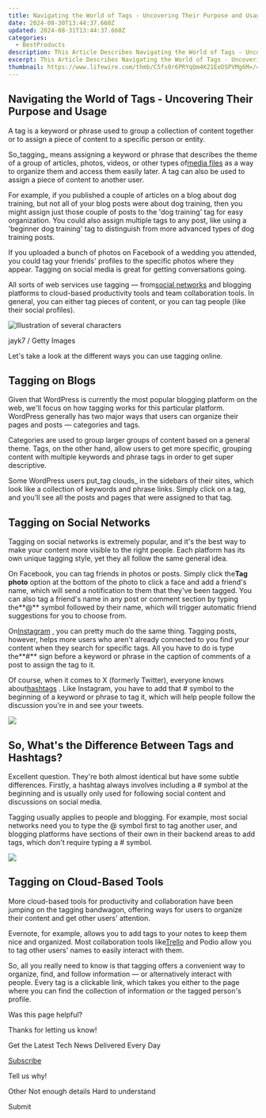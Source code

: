 ```yaml
---
title: Navigating the World of Tags - Uncovering Their Purpose and Usage
date: 2024-08-30T13:44:37.660Z
updated: 2024-08-31T13:44:37.660Z
categories:
  - BestProducts
description: This Article Describes Navigating the World of Tags - Uncovering Their Purpose and Usage
excerpt: This Article Describes Navigating the World of Tags - Uncovering Their Purpose and Usage
thumbnail: https://www.lifewire.com/thmb/C5fs0r6PRYqQm4K21EeDSPVMg6M=/400x300/filters:no_upscale():max_bytes(150000):strip_icc():format(webp)/GettyImages-1167680364-b87ba0c2ad964ac9bd4371c7007e178b.jpg
---
```


## Navigating the World of Tags - Uncovering Their Purpose and Usage
 A tag is a keyword or phrase used to group a collection of content together or to assign a piece of content to a specific person or entity.

 So_tagging_ means assigning a keyword or phrase that describes the theme of a group of articles, photos, videos, or other types of[media files](https://www.lifewire.com/what-are-digital-media-formats-1846786) as a way to organize them and access them easily later. A tag can also be used to assign a piece of content to another user.

 For example, if you published a couple of articles on a blog about dog training, but not all of your blog posts were about dog training, then you might assign just those couple of posts to the 'dog training' tag for easy organization. You could also assign multiple tags to any post, like using a 'beginner dog training' tag to distinguish from more advanced types of dog training posts.

 If you uploaded a bunch of photos on Facebook of a wedding you attended, you could tag your friends' profiles to the specific photos where they appear. Tagging on social media is great for getting conversations going.

 All sorts of web services use tagging — from[social networks](https://www.lifewire.com/top-social-networking-sites-people-are-using-3486554) and blogging platforms to cloud-based productivity tools and team collaboration tools. In general, you can either tag pieces of content, or you can tag people (like their social profiles).

![Illustration of several characters](https://www.lifewire.com/thmb/XgTRAzG24NSxID3Oa_Wt0t_q1qw=/1500x0/filters:no_upscale():max_bytes(150000):strip_icc():format(webp)/GettyImages-1167680364-b87ba0c2ad964ac9bd4371c7007e178b.jpg)

 jayk7 / Getty Images

 Let's take a look at the different ways you can use tagging online.

## Tagging on Blogs

 Given that WordPress is currently the most popular blogging platform on the web, we'll focus on how tagging works for this particular platform. WordPress generally has two major ways that users can organize their pages and posts — categories and tags.

 Categories are used to group larger groups of content based on a general theme. Tags, on the other hand, allow users to get more specific, grouping content with multiple keywords and phrase tags in order to get super descriptive.

 Some WordPress users put_tag clouds_ in the sidebars of their sites, which look like a collection of keywords and phrase links. Simply click on a tag, and you'll see all the posts and pages that were assigned to that tag.

## Tagging on Social Networks

 Tagging on social networks is extremely popular, and it's the best way to make your content more visible to the right people. Each platform has its own unique tagging style, yet they all follow the same general idea.

 On Facebook, you can tag friends in photos or posts. Simply click the**Tag photo** option at the bottom of the photo to click a face and add a friend's name, which will send a notification to them that they've been tagged. You can also tag a friend's name in any post or comment section by typing the**@** symbol followed by their name, which will trigger automatic friend suggestions for you to choose from.

 On[Instagram](https://www.lifewire.com/what-is-instagram-3486316) , you can pretty much do the same thing. Tagging posts, however, helps more users who aren't already connected to you find your content when they search for specific tags. All you have to do is type the**#** sign before a keyword or phrase in the caption of comments of a post to assign the tag to it.

 Of course, when it comes to X (formerly Twitter), everyone knows about[hashtags](https://www.lifewire.com/what-is-a-hashtag-on-twitter-3486592) . Like Instagram, you have to add that # symbol to the beginning of a keyword or phrase to tag it, which will help people follow the discussion you're in and see your tweets.

<!-- affiliate ads begin -->
<a href="https://shop.mondly.com/affiliate.php?ACCOUNT=ATISTUDI&AFFILIATE=108875&PATH=https%3A%2F%2Fwww.mondly.com%3FAFFILIATE%3D108875%26RESOURCE%3D%2BBusiness%2B970x90%2B"><img src="https://secure.avangate.com/images/merchant/69c418c33ec2e1a4267fa9bb77fa1428/business-970x90.gif" border="0"></a>
<!-- affiliate ads end -->
## So, What's the Difference Between Tags and Hashtags?

 Excellent question. They're both almost identical but have some subtle differences. Firstly, a hashtag always involves including a # symbol at the beginning and is usually only used for following social content and discussions on social media.

 Tagging usually applies to people and blogging. For example, most social networks need you to type the @ symbol first to tag another user, and blogging platforms have sections of their own in their backend areas to add tags, which don't require typing a # symbol.

<!-- affiliate ads begin -->
<a href="https://estore.winxdvd.com/order/checkout.php?PRODS=4081991&QTY=1&AFFILIATE=108875&CART=1"><img src="https://www.winxdvd.com/affiliate/new-banner/wt-500x500.jpg" border="0"></a>
<!-- affiliate ads end -->
## Tagging on Cloud-Based Tools

 More cloud-based tools for productivity and collaboration have been jumping on the tagging bandwagon, offering ways for users to organize their content and get other users' attention.

 Evernote, for example, allows you to add tags to your notes to keep them nice and organized. Most collaboration tools like[Trello](https://www.lifewire.com/what-is-trello-how-does-it-work-4775718) and Podio allow you to tag other users' names to easily interact with them.

 So, all you really need to know is that tagging offers a convenient way to organize, find, and follow information — or alternatively interact with people. Every tag is a clickable link, which takes you either to the page where you can find the collection of information or the tagged person's profile.

Was this page helpful?

Thanks for letting us know!

 Get the Latest Tech News Delivered Every Day

[Subscribe](https://www.lifewire.com/#)

Tell us why!

 Other  Not enough details  Hard to understand

 Submit

<ins class="adsbygoogle"
     style="display:block"
     data-ad-format="autorelaxed"
     data-ad-client="ca-pub-7571918770474297"
     data-ad-slot="1223367746"></ins>



<ins class="adsbygoogle"
     style="display:block"
     data-ad-client="ca-pub-7571918770474297"
     data-ad-slot="8358498916"
     data-ad-format="auto"
     data-full-width-responsive="true"></ins>


